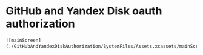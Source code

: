 # GitHub and Yandex Disk oauth authorization
    ![mainScreen](./GitHubAndYandexDiskAuthorization/SystemFiles/Assets.xcassets/mainScreen.imageset/mainScreen.png)
